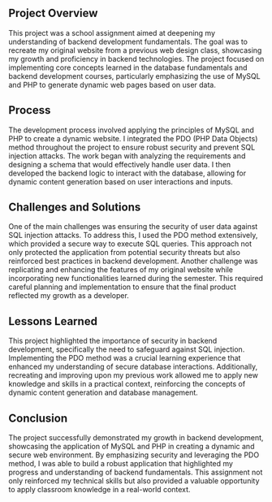 ## Project Overview

This project was a school assignment aimed at deepening my understanding of backend development fundamentals. The goal was to recreate my original website from a previous web design class, showcasing my growth and proficiency in backend technologies. The project focused on implementing core concepts learned in the database fundamentals and backend development courses, particularly emphasizing the use of MySQL and PHP to generate dynamic web pages based on user data.

## Process

The development process involved applying the principles of MySQL and PHP to create a dynamic website. I integrated the PDO (PHP Data Objects) method throughout the project to ensure robust security and prevent SQL injection attacks. The work began with analyzing the requirements and designing a schema that would effectively handle user data. I then developed the backend logic to interact with the database, allowing for dynamic content generation based on user interactions and inputs.

## Challenges and Solutions

One of the main challenges was ensuring the security of user data against SQL injection attacks. To address this, I used the PDO method extensively, which provided a secure way to execute SQL queries. This approach not only protected the application from potential security threats but also reinforced best practices in backend development. Another challenge was replicating and enhancing the features of my original website while incorporating new functionalities learned during the semester. This required careful planning and implementation to ensure that the final product reflected my growth as a developer.

## Lessons Learned

This project highlighted the importance of security in backend development, specifically the need to safeguard against SQL injection. Implementing the PDO method was a crucial learning experience that enhanced my understanding of secure database interactions. Additionally, recreating and improving upon my previous work allowed me to apply new knowledge and skills in a practical context, reinforcing the concepts of dynamic content generation and database management.

## Conclusion

The project successfully demonstrated my growth in backend development, showcasing the application of MySQL and PHP in creating a dynamic and secure web environment. By emphasizing security and leveraging the PDO method, I was able to build a robust application that highlighted my progress and understanding of backend fundamentals. This assignment not only reinforced my technical skills but also provided a valuable opportunity to apply classroom knowledge in a real-world context.
